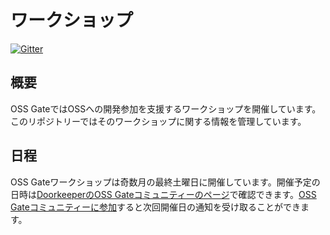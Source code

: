 # ワークショップ

[![Gitter](https://badges.gitter.im/oss-gate/workshop.svg)](https://gitter.im/oss-gate/workshop?utm_source=badge&utm_medium=badge&utm_campaign=pr-badge&utm_content=badge)

## 概要

OSS GateではOSSへの開発参加を支援するワークショップを開催しています。このリポジトリーではそのワークショップに関する情報を管理しています。

## 日程

OSS Gateワークショップは奇数月の最終土曜日に開催しています。開催予定の日時は[DoorkeeperのOSS Gateコミュニティーのページ](https://oss-gate.doorkeeper.jp/events/upcoming)で確認できます。[OSS Gateコミュニティーに参加](https://oss-gate.doorkeeper.jp/member/new)すると次回開催日の通知を受け取ることができます。
